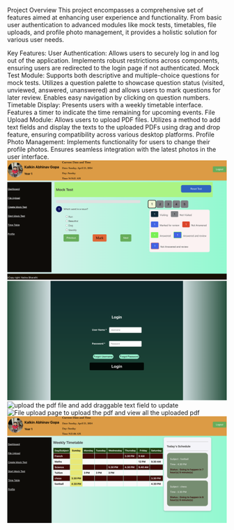 Project Overview
This project encompasses a comprehensive set of features aimed at enhancing user experience and functionality. From basic user authentication to advanced modules like mock tests, timetables, file uploads, and profile photo management, it provides a holistic solution for various user needs.

Key Features:
User Authentication:
Allows users to securely log in and log out of the application.
Implements robust restrictions across components, ensuring users are redirected to the login page if not authenticated.
Mock Test Module:
Supports both descriptive and multiple-choice questions for mock tests.
Utilizes a question palette to showcase question status (visited, unviewed, answered, unanswered) and allows users to mark questions for later review.
Enables easy navigation by clicking on question numbers.
Timetable Display:
Presents users with a weekly timetable interface.
Features a timer to indicate the time remaining for upcoming events.
File Upload Module:
Allows users to upload PDF files.
Utilizes a method to add text fields and display the texts to the uploaded PDFs using drag and drop feature, ensuring compatibility across various desktop platforms.
Profile Photo Management:
Implements functionality for users to change their profile photos.
Ensures seamless integration with the latest photos in the user interface.
![Student can take Mock test](https://github.com/nalibaru/mocktest-react/blob/master/mocktest.png)
![Login page with server side authentication](https://github.com/nalibaru/mocktest-react/blob/master/login.png)
![upload the pdf file and add draggable text field to update](https://github.com/nalibaru/mocktest-react/blob/master/fileupload.png)
![File upload page to upload the pdf and view all the uploaded pdf](https://github.com/nalibaru/mocktest-react/blob/master/filepage.png)
![Timetable module which displays the weekly timetable and the time remaining for upcoming events to happen](https://github.com/nalibaru/mocktest-react/blob/master/timetable.png)
